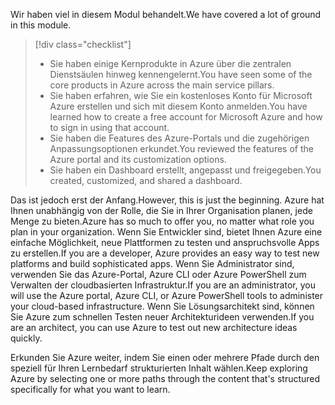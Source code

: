 <span data-ttu-id="67a68-101">Wir haben viel in diesem Modul behandelt.</span><span class="sxs-lookup"><span data-stu-id="67a68-101">We have covered a lot of ground in this module.</span></span> 

> [!div class="checklist"]
> * <span data-ttu-id="67a68-102">Sie haben einige Kernprodukte in Azure über die zentralen Dienstsäulen hinweg kennengelernt.</span><span class="sxs-lookup"><span data-stu-id="67a68-102">You have seen some of the core products in Azure across the main service pillars.</span></span>
> * <span data-ttu-id="67a68-103">Sie haben erfahren, wie Sie ein kostenloses Konto für Microsoft Azure erstellen und sich mit diesem Konto anmelden.</span><span class="sxs-lookup"><span data-stu-id="67a68-103">You have learned how to create a free account for Microsoft Azure and how to sign in using that account.</span></span> 
> * <span data-ttu-id="67a68-104">Sie haben die Features des Azure-Portals und die zugehörigen Anpassungsoptionen erkundet.</span><span class="sxs-lookup"><span data-stu-id="67a68-104">You reviewed the features of the Azure portal and its customization options.</span></span> 
> * <span data-ttu-id="67a68-105">Sie haben ein Dashboard erstellt, angepasst und freigegeben.</span><span class="sxs-lookup"><span data-stu-id="67a68-105">You created, customized, and shared a dashboard.</span></span>

<span data-ttu-id="67a68-106">Das ist jedoch erst der Anfang.</span><span class="sxs-lookup"><span data-stu-id="67a68-106">However, this is just the beginning.</span></span> <span data-ttu-id="67a68-107">Azure hat Ihnen unabhängig von der Rolle, die Sie in Ihrer Organisation planen, jede Menge zu bieten.</span><span class="sxs-lookup"><span data-stu-id="67a68-107">Azure has so much to offer you, no matter what role you plan in your organization.</span></span> <span data-ttu-id="67a68-108">Wenn Sie Entwickler sind, bietet Ihnen Azure eine einfache Möglichkeit, neue Plattformen zu testen und anspruchsvolle Apps zu erstellen.</span><span class="sxs-lookup"><span data-stu-id="67a68-108">If you are a developer, Azure provides an easy way to test new platforms and build sophisticated apps.</span></span> <span data-ttu-id="67a68-109">Wenn Sie Administrator sind, verwenden Sie das Azure-Portal, Azure CLI oder Azure PowerShell zum Verwalten der cloudbasierten Infrastruktur.</span><span class="sxs-lookup"><span data-stu-id="67a68-109">If you are an administrator, you will use the Azure portal, Azure CLI, or Azure PowerShell tools to administer your cloud-based infrastructure.</span></span> <span data-ttu-id="67a68-110">Wenn Sie Lösungsarchitekt sind, können Sie Azure zum schnellen Testen neuer Architekturideen verwenden.</span><span class="sxs-lookup"><span data-stu-id="67a68-110">If you are an architect, you can use Azure to test out new architecture ideas quickly.</span></span>

<span data-ttu-id="67a68-111">Erkunden Sie Azure weiter, indem Sie einen oder mehrere Pfade durch den speziell für Ihren Lernbedarf strukturierten Inhalt wählen.</span><span class="sxs-lookup"><span data-stu-id="67a68-111">Keep exploring Azure by selecting one or more paths through the content that's structured specifically for what you want to learn.</span></span>